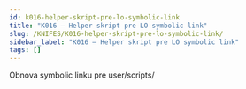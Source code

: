 ```yaml
---
id: k016-helper-skript-pre-lo-symbolic-link
title: "K016 – Helper skript pre LO symbolic link"
slug: /KNIFES/K016-helper-skript-pre-lo-symbolic-link/
sidebar_label: "K016 – Helper skript pre LO symbolic link"
tags: []
---
```


Obnova symbolic linku pre user/scripts/

